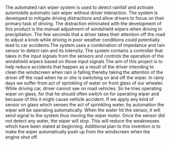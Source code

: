 The automated rain wiper system is used to detect rainfall and activate automobile automatic
rain wiper without driver interaction. The system is developed to mitigate driving distractions
and allow drivers to focus on their primary task of driving. The distraction eliminated with
the development of this product is the manual adjustment of windshield wipers when driving
in precipitation. The few seconds that a driver takes their attention off the road to adjust a
knob while driving in poor weather conditions could potentially lead to car accidents.The
system uses a combination of impedance and rain sensor to detect rain and its intensity. The
system contains a controller that takes in the input signals from the sensors and controls the
operation of the windshield wipers based on those input signals The aim of this project is to
help reduce accidents that happen as a result of the driver intending to clean the windscreen
when rain is falling thereby taking the attention of the driver off the road when he or she is
switching on and off the wiper. In rainy days we suffer from act of sprinkling of water on
front glass of our wheeler. While driving car, driver cannot see on road vehicles. So he tries
operating wiper on glass, for that he should often switch on for operating wiper and because
of this it might cause vehicle accident. If we apply any kind of sensor on glass which senses
the act of sprinkling water, by automation the wiper will be operating automatically. When
the water hit the sensor, it will send signal to the system thus moving the wiper motor. Once
the sensor did not detect any water, the wiper will stop. This will reduce the weaknesses
which have been stated at beginning. Additional plan to this invention is to make the wiper
automatically push up from the windscreen when the engine shut off. 
